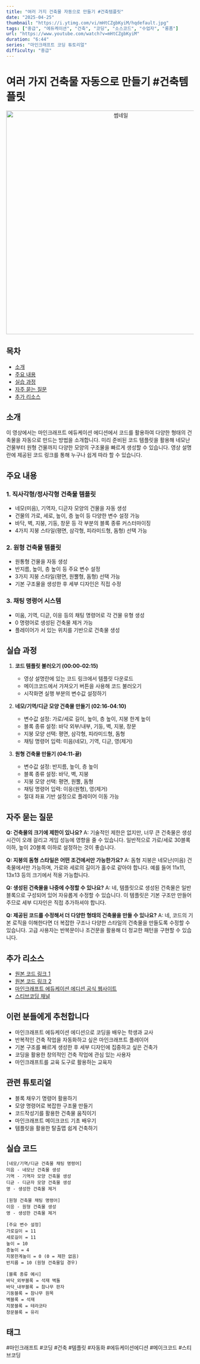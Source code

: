 ```yaml
---
title: "여러 가지 건축물 자동으로 만들기 #건축템플릿"
date: "2025-04-25"
thumbnail: "https://i.ytimg.com/vi/mHtCZgbKyiM/hqdefault.jpg"
tags: ["중급", "에듀케이션", "건축", "코딩", "소스코드", "수업자", "롱폼"]
url: "https://www.youtube.com/watch?v=mHtCZgbKyiM"
duration: "6:44"
series: "마인크래프트 코딩 튜토리얼"
difficulty: "중급"
---
```


# 여러 가지 건축물 자동으로 만들기 #건축템플릿

<div align="center">
<img src="https://i.ytimg.com/vi/mHtCZgbKyiM/hqdefault.jpg" alt="썸네일" width="600"/>
</div>

## 목차
- [소개](#소개)
- [주요 내용](#주요-내용)
- [실습 과정](#실습-과정)
- [자주 묻는 질문](#자주-묻는-질문)
- [추가 리소스](#추가-리소스)

## 소개
이 영상에서는 마인크래프트 에듀케이션 에디션에서 코드를 활용하여 다양한 형태의 건축물을 자동으로 만드는 방법을 소개합니다. 미리 준비된 코드 템플릿을 활용해 네모난 건물부터 원형 건물까지 다양한 모양의 구조물을 빠르게 생성할 수 있습니다. 영상 설명란에 제공된 코드 링크를 통해 누구나 쉽게 따라 할 수 있습니다.

## 주요 내용

### 1. 직사각형/정사각형 건축물 템플릿
- 네모(미음), 기역자, 디귿자 모양의 건물을 자동 생성
- 건물의 가로, 세로, 높이, 층 높이 등 다양한 변수 설정 가능
- 바닥, 벽, 지붕, 기둥, 창문 등 각 부분의 블록 종류 커스터마이징
- 4가지 지붕 스타일(평면, 삼각형, 피라미드형, 돔형) 선택 가능

### 2. 원형 건축물 템플릿
- 원통형 건물을 자동 생성
- 반지름, 높이, 층 높이 등 주요 변수 설정
- 3가지 지붕 스타일(평면, 원뿔형, 돔형) 선택 가능
- 기본 구조물을 생성한 후 세부 디자인은 직접 수정

### 3. 채팅 명령어 시스템
- 미움, 기역, 디귿, 이응 등의 채팅 명령어로 각 건물 유형 생성
- 0 명령어로 생성된 건축물 제거 가능
- 플레이어가 서 있는 위치를 기반으로 건축물 생성

## 실습 과정

1. **코드 템플릿 불러오기 (00:00-02:15)**
   - 영상 설명란에 있는 코드 링크에서 템플릿 다운로드
   - 메이크코드에서 가져오기 버튼을 사용해 코드 불러오기
   - 시작화면 실행 부분의 변수값 설정하기

2. **네모/기역/디귿 모양 건축물 만들기 (02:16-04:10)**
   - 변수값 설정: 가로/세로 길이, 높이, 층 높이, 지붕 한계 높이
   - 블록 종류 설정: 바닥 외부/내부, 기둥, 벽, 지붕, 창문
   - 지붕 모양 선택: 평면, 삼각형, 피라미드형, 돔형
   - 채팅 명령어 입력: 미음(네모), 기역, 디귿, 영(제거)

3. **원형 건축물 만들기 (04:11-끝)**
   - 변수값 설정: 반지름, 높이, 층 높이
   - 블록 종류 설정: 바닥, 벽, 지붕
   - 지붕 모양 선택: 평면, 원뿔, 돔형
   - 채팅 명령어 입력: 이응(원형), 영(제거)
   - 절대 좌표 기반 설정으로 플레이어 이동 가능

## 자주 묻는 질문

**Q: 건축물의 크기에 제한이 있나요?**
A: 기술적인 제한은 없지만, 너무 큰 건축물은 생성 시간이 오래 걸리고 게임 성능에 영향을 줄 수 있습니다. 일반적으로 가로/세로 30블록 이하, 높이 20블록 이하로 설정하는 것이 좋습니다.

**Q: 지붕의 돔형 스타일은 어떤 조건에서만 가능한가요?**
A: 돔형 지붕은 네모난(미음) 건축물에서만 가능하며, 가로와 세로의 길이가 홀수로 같아야 합니다. 예를 들어 11x11, 13x13 등의 크기에서 적용 가능합니다.

**Q: 생성된 건축물을 나중에 수정할 수 있나요?**
A: 네, 템플릿으로 생성된 건축물은 일반 블록으로 구성되어 있어 자유롭게 수정할 수 있습니다. 이 템플릿은 기본 구조만 만들어주므로 세부 디자인은 직접 추가하셔야 합니다.

**Q: 제공된 코드를 수정해서 더 다양한 형태의 건축물을 만들 수 있나요?**
A: 네, 코드의 기본 로직을 이해한다면 더 복잡한 구조나 다양한 스타일의 건축물을 만들도록 수정할 수 있습니다. 고급 사용자는 반복문이나 조건문을 활용해 더 정교한 패턴을 구현할 수 있습니다.

## 추가 리소스

- [원본 코드 링크 1](https://makecode.com/_dtR0H9KqwPuE)
- [원본 코드 링크 2](https://makecode.com/_Kok9vyFCuiyD)
- [마인크래프트 에듀케이션 에디션 공식 웹사이트](https://education.minecraft.net/)
- [스티브코딩 채널](https://www.youtube.com/c/스티브코딩)

## 이런 분들에게 추천합니다

- 마인크래프트 에듀케이션 에디션으로 코딩을 배우는 학생과 교사
- 반복적인 건축 작업을 자동화하고 싶은 마인크래프트 플레이어
- 기본 구조를 빠르게 생성한 후 세부 디자인에 집중하고 싶은 건축가
- 코딩을 활용한 창의적인 건축 작업에 관심 있는 사용자
- 마인크래프트를 교육 도구로 활용하는 교육자

## 관련 튜토리얼

- 블록 채우기 명령어 활용하기
- 모양 명령어로 복잡한 구조물 만들기
- 코드작성기를 활용한 건축물 움직이기
- 마인크래프트 메이크코드 기초 배우기
- 템플릿을 활용한 탈출맵 쉽게 건축하기

## 실습 코드

```
[네모/기역/디귿 건축물 채팅 명령어]
미음 - 네모난 건축물 생성
기역 - 기역자 모양 건축물 생성
디귿 - 디귿자 모양 건축물 생성
영 - 생성한 건축물 제거

[원형 건축물 채팅 명령어]
이응 - 원형 건축물 생성
영 - 생성한 건축물 제거

[주요 변수 설정]
가로길이 = 11
세로길이 = 11
높이 = 10
층높이 = 4
지붕한계높이 = 0 (0 = 제한 없음)
반지름 = 10 (원형 건축물일 경우)

[블록 종류 예시]
바닥_외부블록 = 석재 벽돌
바닥_내부블록 = 참나무 판자
기둥블록 = 참나무 원목
벽블록 = 석재
지붕블록 = 테라코타
창문블록 = 유리
```

## 태그
#마인크래프트 #코딩 #건축 #템플릿 #자동화 #에듀케이션에디션 #메이크코드 #스티브코딩
